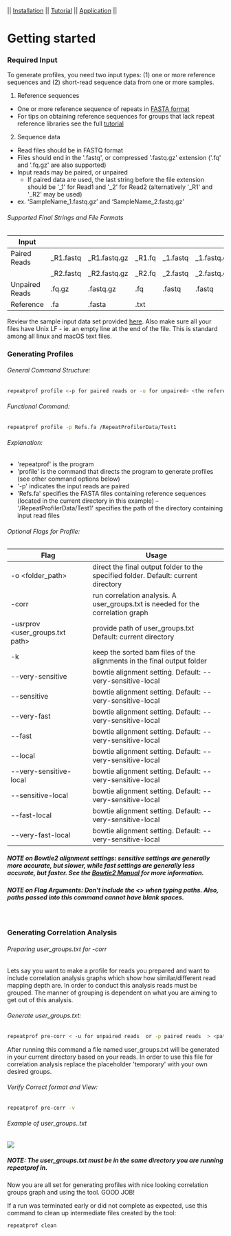 || [Installation] || [Tutorial] || [Application] ||

# Getting started

### Required Input

To generate profiles, you need two input types: (1) one or more reference sequences and (2) short-read sequence data from one or more samples.

1. Reference sequences
  - One or more reference sequence of repeats in [FASTA format]
  - For tips on obtaining reference sequences for groups that lack repeat reference libraries see the full [tutorial]

2. Sequence data
  - Read files should be in FASTQ format
  - Files should end in the '.fastq', or compressed '.fastq.gz' extension ('.fq' and '.fq.gz' are also supported)
  - Input reads may be paired, or unpaired 
    - If paired data are used, the last string before the file extension should be '_1' for Read1 and '_2' for Read2 (alternatively '_R1' and '_R2' may be used)
  - ex. ‘SampleName_1.fastq.gz’ and ‘SampleName_2.fastq.gz’
  
###### Supported Final Strings and File Formats

|  Input |   |   |   |   |   |   |   |
|---|---|---|---|---|---|---|---|
| Paired Reads   | _R1.fastq | _R1.fastq.gz | _R1.fq | _1.fastq | _1.fastq.gz | _1.fq | _1.fq.gz |   
|                | _R2.fastq | _R2.fastq.gz | _R2.fq | _2.fastq | _2.fastq.gz | _2.fq | _2.fq.gz |   
| Unpaired Reads | .fq.gz    | .fastq.gz    | .fq    | .fastq   | .fastq      | .fq   | .fq.gz   |   
| Reference      | .fa       | .fasta       | .txt   |          |             |       |          |                

Review the sample input data set provided [here]. Also make sure all your files have Unix LF - ie. an empty line at the end of the file. This is standard among all linux and macOS text files.


### Generating Profiles

###### General Command Structure:
```sh
repeatprof profile <-p for paired reads or -u for unpaired> <the reference sequence path > <path of the folder containing reads> [optional flags]
```

###### Functional Command:
```sh
repeatprof profile -p Refs.fa /RepeatProfilerData/Test1
```

###### Explanation:
- 'repeatprof' is the program
- 'profile' is the command that directs the program to generate profiles (see other command options below)
- '-p' indicates the input reads are paired
- 'Refs.fa' specifies the FASTA files containing reference sequences (located in the current directory in this example)
– '/RepeatProfilerData/Test1' specifies the path of the directory containing input read files


###### Optional Flags for Profile:

| Flag| Usage |
|-------------------------------------|---|
| -o <folder_path>                    | direct the final output folder to the specified folder. Default: current directory |
| -corr                               | run correlation analysis. A user_groups.txt is needed for the correlation graph   |
| -usrprov <user_groups.txt path>   | provide path of user_groups.txt Default: current directory                          |
| -k                                  | keep the sorted bam files of the alignments in the final output folder             |
| --very-sensitive                    | bowtie alignment setting. Default: --very-sensitive-local                          |
| --sensitive                         | bowtie alignment setting. Default: --very-sensitive-local                          |
| --very-fast                         | bowtie alignment setting. Default: --very-sensitive-local                          |
| --fast                              | bowtie alignment setting. Default: --very-sensitive-local                          |
| --local                             | bowtie alignment setting. Default: --very-sensitive-local                          |
| --very-sensitive-local              | bowtie alignment setting. Default: --very-sensitive-local                          |
| --sensitive-local                   | bowtie alignment setting. Default: --very-sensitive-local                          |
| --fast-local                        | bowtie alignment setting. Default: --very-sensitive-local                          |
| --very-fast-local                   | bowtie alignment setting. Default: --very-sensitive-local                          |

##### NOTE on Bowtie2 alignment settings: sensitive settings are generally more accurate, but slower, while fast settings are generally less accurate, but faster. See the [Bowtie2 Manual] for more information.

##### NOTE on Flag Arguments: Don't include the <> when typing paths. Also, paths passed into this command cannot have blank spaces.

&nbsp;&nbsp;&nbsp;&nbsp;&nbsp;

### Generating Correlation Analysis
###### Preparing user_groups.txt for -corr
Lets say you want to make a profile for reads you prepared and want to include correlation analysis graphs which show how similar/different read mapping depth are. In order to conduct this analysis reads must be grouped. The manner of grouping is dependent on what you are aiming to get out of this analysis.

###### Generate user_groups.txt:

```sh
repeatprof pre-corr < -u for unpaired reads  or -p paired reads  > <path reads folder>
```

After running this command a file named user_groups.txt will be generated in your current directory based on your reads. In order to use this file for correlation analysis replace the placeholder 'temporary' with your own desired groups.  

###### Verify Correct format and View:

```sh
repeatprof pre-corr -v   
```

###### Example of user_groups..txt
![](https://github.com/johnssproul/RepeatProfiler/blob/gh-pages/pics/user_groups.png)

##### NOTE: The user_groups.txt must be in the same directory you are running repeatprof in.

Now you are all set for generating profiles with nice looking correlation groups graph and using the tool. GOOD JOB!

If a run was terminated early or did not complete as expected, use this command to clean up intermediate files created by the tool:
```sh
repeatprof clean   
```

[//]: #
   [Installation]: <readme.md>
   [Tutorial]: <tutorial.md>
   [tutorial]: <tutorial.md>
   [Application]: <uses.md>
   [here]: <https://github.com/johnssproul/RepeatProfiler/releases/download/0.9/sample_input.zip>
   [FASTA format]: <https://en.wikipedia.org/wiki/FASTA_format>
   [Bowtie2 Manual]: <http://gensoft.pasteur.fr/docs/bowtie2/2.0.0/>
   
